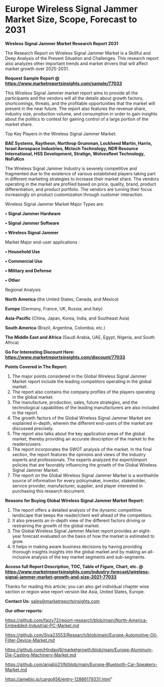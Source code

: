 # Europe Wireless Signal Jammer Market Size, Scope, Forecast to 2031

<strong>Wireless Signal Jammer Market Research Report 2031</strong>

The Research Report on Wireless Signal Jammer Market is a Skillful and Deep Analysis of the Present Situation and Challenges. This research report also analyzes other important trends and market drivers that will affect market growth over 2025-2031.

<strong>Request Sample Report @ <a href=https://www.marketreportsinsights.com/sample/77033>https://www.marketreportsinsights.com/sample/77033</a></strong>

This Wireless Signal Jammer market report aims to provide all the participants and the vendors will all the details about growth factors, shortcomings, threats, and the profitable opportunities that the market will present in the near future. The report also features the revenue share, industry size, production volume, and consumption in order to gain insights about the politics to contest for gaining control of a large portion of the market share.

Top Key Players in the Wireless Signal Jammer Market:

<strong>BAE Systems, Raytheon, Northrop Grumman, Lockheed Martin, Harris, Israel Aerospace Industries, Mctech Technology, NDR Resource International, HSS Development, Stratign, Wolvesfleet Technology, NoFuKcn</strong>

The Wireless Signal Jammer Industry is severely competitive and fragmented due to the existence of various established players taking part in different marketing strategies to increase their market share. The vendors operating in the market are profiled based on price, quality, brand, product differentiation, and product portfolio. The vendors are turning their focus increasingly on product customization through customer interaction.

Wireless Signal Jammer Market Major Types are:

<strong>• Signal Jammer Hardware

• Signal Jammer Software

• Wireless Signal Jammer</strong>

Market Major end-user applications :

<strong>• Household Use

• Commercial Use

• Military and Defense

• Other</strong>

Regional Analysis

</u><strong><b>North America</b></strong> (the United States, Canada, and Mexico)

<strong><b>Europe </b></strong>(Germany, France, UK, Russia, and Italy)

<strong><b>Asia-Pacific</b></strong> (China, Japan, Korea, India, and Southeast Asia)

<strong><b>South America</b></strong> (Brazil, Argentina, Colombia, etc.)

<strong><b>The Middle East and Africa</b></strong> (Saudi Arabia, UAE, Egypt, Nigeria, and South Africa)

<strong>Go For Interesting Discount Here: <a href=https://www.marketreportsinsights.com/discount/77033>https://www.marketreportsinsights.com/discount/77033</a></strong>

<strong>Points Covered in The Report:</strong>
<ol>
  <li>The major points considered in the Global Wireless Signal Jammer Market report include the leading competitors operating in the global market.</li>
  <li>The report also contains the company profiles of the players operating in the global market.</li>
  <li>The manufacture, production, sales, future strategies, and the technological capabilities of the leading manufacturers are also included in the report.</li>
  <li>The growth factors of the Global Wireless Signal Jammer Market are explained in-depth, wherein the different end-users of the market are discussed precisely.</li>
  <li>The report also talks about the key application areas of the global market, thereby providing an accurate description of the market to the readers/users.</li>
  <li>The report incorporates the SWOT analysis of the market. In the final section, the report features the opinions and views of the industry experts and professionals. The experts analyzed the export/import policies that are favorably influencing the growth of the Global Wireless Signal Jammer Market.</li>
  <li>The report on the Global Wireless Signal Jammer Market is a worthwhile source of information for every policymaker, investor, stakeholder, service provider, manufacturer, supplier, and player interested in purchasing this research document.</li>
</ol>
<strong>Reasons for Buying Global Wireless Signal Jammer Market Report:</strong>

<ol>
  <li>The report offers a detailed analysis of the dynamic competitive landscape that keeps the reader/client well ahead of the competitors.</li>
  <li>It also presents an in-depth view of the different factors driving or restraining the growth of the global market.</li>
  <li>The Global Wireless Signal Jammer Market report provides an eight-year forecast evaluated on the basis of how the market is estimated to grow.</li>
  <li>It helps in making aware business decisions by having providing thorough insights insights into the global market and by making an all-inclusive analysis of the key market segments and sub-segments.</li>
</ol>
<strong>Access full Report Description, TOC, Table of Figure, Chart, etc. @ <a href=https://www.marketreportsinsights.com/industry-forecast/wireless-signal-jammer-market-growth-and-size-2021-77033>https://www.marketreportsinsights.com/industry-forecast/wireless-signal-jammer-market-growth-and-size-2021-77033</a></strong>


Thanks for reading this article; you can also get individual chapter wise section or region wise report version like Asia, United States, Europe.

<strong>Contact Us:</strong>
sales@marketreportsinsights.com

<strong>Our other reports:</strong>

<a href=https://github.com/faizy72/report-research/blob/main/North-America-Embedded-Industrial-PC-Market.md>https://github.com/faizy72/report-research/blob/main/North-America-Embedded-Industrial-PC-Market.md</a>

<a href=https://github.com/Siya23553/Research/blob/main/Europe-Automotive-Oil-Filter-Device-Market.md>https://github.com/Siya23553/Research/blob/main/Europe-Automotive-Oil-Filter-Device-Market.md</a>

<a href=https://github.com/Hindavi9/marketgrowth/blob/main/Europe-Aluminum-Die-Casting-Machinery-Market.md>https://github.com/Hindavi9/marketgrowth/blob/main/Europe-Aluminum-Die-Casting-Machinery-Market.md</a>

<a href=https://github.com/anjaliiii21/N/blob/main/Europe-Bluetooth-Car-Speakers-Market.md>https://github.com/anjaliiii21/N/blob/main/Europe-Bluetooth-Car-Speakers-Market.md</a>

<a href=https://ameblo.jp/cargo656/entry-12886179331.html>https://ameblo.jp/cargo656/entry-12886179331.html</a>"

